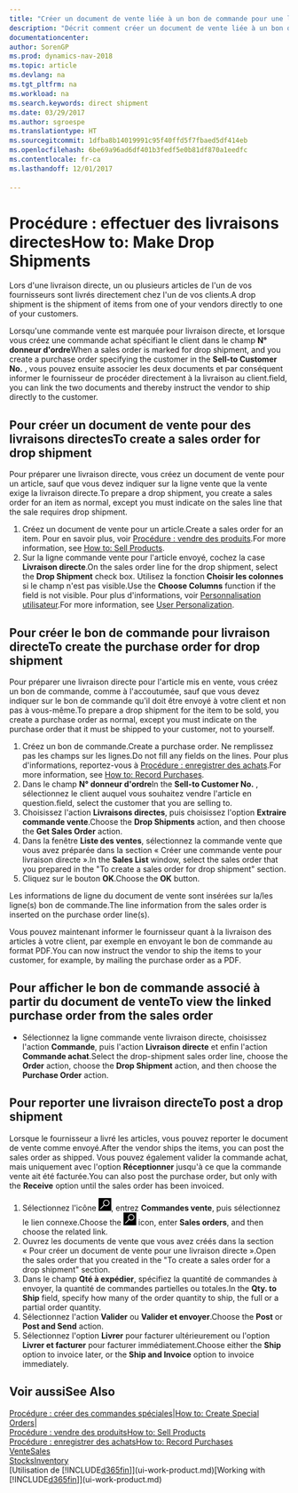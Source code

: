 ```yaml
---
title: "Créer un document de vente liée à un bon de commande pour une livraison directe"
description: "Décrit comment créer un document de vente liée à un bon de commande pour permettre la livraison directe du fournisseur au client."
documentationcenter: 
author: SorenGP
ms.prod: dynamics-nav-2018
ms.topic: article
ms.devlang: na
ms.tgt_pltfrm: na
ms.workload: na
ms.search.keywords: direct shipment
ms.date: 03/29/2017
ms.author: sgroespe
ms.translationtype: HT
ms.sourcegitcommit: 1dfba8b14019991c95f40ffd5f7fbaed5df414eb
ms.openlocfilehash: 6be69a96ad6df401b3fedf5e0b81df870a1eedfc
ms.contentlocale: fr-ca
ms.lasthandoff: 12/01/2017

---
```

# <a name="how-to-make-drop-shipments"></a><span data-ttu-id="239ea-103">Procédure : effectuer des livraisons directes</span><span class="sxs-lookup"><span data-stu-id="239ea-103">How to: Make Drop Shipments</span></span>
<span data-ttu-id="239ea-104">Lors d'une livraison directe, un ou plusieurs articles de l'un de vos fournisseurs sont livrés directement chez l'un de vos clients.</span><span class="sxs-lookup"><span data-stu-id="239ea-104">A drop shipment is the shipment of items from one of your vendors directly to one of your customers.</span></span>

<span data-ttu-id="239ea-105">Lorsqu'une commande vente est marquée pour livraison directe, et lorsque vous créez une commande achat spécifiant le client dans le champ **N° donneur d'ordre**</span><span class="sxs-lookup"><span data-stu-id="239ea-105">When a sales order is marked for drop shipment, and you create a purchase order specifying the customer in the **Sell-to Customer No.**</span></span> <span data-ttu-id="239ea-106">, vous pouvez ensuite associer les deux documents et par conséquent informer le fournisseur de procéder directement à la livraison au client.</span><span class="sxs-lookup"><span data-stu-id="239ea-106">field, you can link the two documents and thereby instruct the vendor to ship directly to the customer.</span></span>

## <a name="to-create-a-sales-order-for-drop-shipment"></a><span data-ttu-id="239ea-107">Pour créer un document de vente pour des livraisons directes</span><span class="sxs-lookup"><span data-stu-id="239ea-107">To create a sales order for drop shipment</span></span>
<span data-ttu-id="239ea-108">Pour préparer une livraison directe, vous créez un document de vente pour un article, sauf que vous devez indiquer sur la ligne vente que la vente exige la livraison directe.</span><span class="sxs-lookup"><span data-stu-id="239ea-108">To prepare a drop shipment, you create a sales order for an item as normal, except you must indicate on the sales line that the sale requires drop shipment.</span></span>

1. <span data-ttu-id="239ea-109">Créez un document de vente pour un article.</span><span class="sxs-lookup"><span data-stu-id="239ea-109">Create a sales order for an item.</span></span> <span data-ttu-id="239ea-110">Pour en savoir plus, voir [Procédure : vendre des produits](sales-how-sell-products.md).</span><span class="sxs-lookup"><span data-stu-id="239ea-110">For more information, see [How to: Sell Products](sales-how-sell-products.md).</span></span>
2. <span data-ttu-id="239ea-111">Sur la ligne commande vente pour l'article envoyé, cochez la case **Livraison directe**.</span><span class="sxs-lookup"><span data-stu-id="239ea-111">On the sales order line for the drop shipment, select the **Drop Shipment** check box.</span></span> <span data-ttu-id="239ea-112">Utilisez la fonction **Choisir les colonnes** si le champ n'est pas visible.</span><span class="sxs-lookup"><span data-stu-id="239ea-112">Use the **Choose Columns** function if the field is not visible.</span></span> <span data-ttu-id="239ea-113">Pour plus d'informations, voir [Personnalisation utilisateur](ui-user-personalization.md).</span><span class="sxs-lookup"><span data-stu-id="239ea-113">For more information, see [User Personalization](ui-user-personalization.md).</span></span>

## <a name="to-create-the-purchase-order-for-drop-shipment"></a><span data-ttu-id="239ea-114">Pour créer le bon de commande pour livraison directe</span><span class="sxs-lookup"><span data-stu-id="239ea-114">To create the purchase order for drop shipment</span></span>
<span data-ttu-id="239ea-115">Pour préparer une livraison directe pour l'article mis en vente, vous créez un bon de commande, comme à l'accoutumée, sauf que vous devez indiquer sur le bon de commande qu'il doit être envoyé à votre client et non pas à vous-même.</span><span class="sxs-lookup"><span data-stu-id="239ea-115">To prepare a drop shipment for the item to be sold, you create a purchase order as normal, except you must indicate on the purchase order that it must be shipped to your customer, not to yourself.</span></span>

1. <span data-ttu-id="239ea-116">Créez un bon de commande.</span><span class="sxs-lookup"><span data-stu-id="239ea-116">Create a purchase order.</span></span> <span data-ttu-id="239ea-117">Ne remplissez pas les champs sur les lignes.</span><span class="sxs-lookup"><span data-stu-id="239ea-117">Do not fill any fields on the lines.</span></span> <span data-ttu-id="239ea-118">Pour plus d'informations, reportez-vous à [Procédure : enregistrer des achats](purchasing-how-record-purchases.md).</span><span class="sxs-lookup"><span data-stu-id="239ea-118">For more information, see [How to: Record Purchases](purchasing-how-record-purchases.md).</span></span>
2. <span data-ttu-id="239ea-119">Dans le champ **N° donneur d'ordre**</span><span class="sxs-lookup"><span data-stu-id="239ea-119">In the **Sell-to Customer No.**</span></span> <span data-ttu-id="239ea-120">, sélectionnez le client auquel vous souhaitez vendre l'article en question.</span><span class="sxs-lookup"><span data-stu-id="239ea-120">field, select the customer that you are selling to.</span></span>
3. <span data-ttu-id="239ea-121">Choisissez l'action **Livraisons directes**, puis choisissez l'option **Extraire commande vente**.</span><span class="sxs-lookup"><span data-stu-id="239ea-121">Choose the **Drop Shipments** action, and then choose the **Get Sales Order** action.</span></span>
4. <span data-ttu-id="239ea-122">Dans la fenêtre **Liste des ventes**, sélectionnez la commande vente que vous avez préparée dans la section « Créer une commande vente pour livraison directe ».</span><span class="sxs-lookup"><span data-stu-id="239ea-122">In the **Sales List** window, select the sales order that you prepared in the "To create a sales order for drop shipment" section.</span></span>
5. <span data-ttu-id="239ea-123">Cliquez sur le bouton **OK**.</span><span class="sxs-lookup"><span data-stu-id="239ea-123">Choose the **OK** button.</span></span>

<span data-ttu-id="239ea-124">Les informations de ligne du document de vente sont insérées sur la/les ligne(s) bon de commande.</span><span class="sxs-lookup"><span data-stu-id="239ea-124">The line information from the sales order is inserted on the purchase order line(s).</span></span>

<span data-ttu-id="239ea-125">Vous pouvez maintenant informer le fournisseur quant à la livraison des articles à votre client, par exemple en envoyant le bon de commande au format PDF.</span><span class="sxs-lookup"><span data-stu-id="239ea-125">You can now instruct the vendor to ship the items to your customer, for example, by mailing the purchase order as a PDF.</span></span>     

## <a name="to-view-the-linked-purchase-order-from-the-sales-order"></a><span data-ttu-id="239ea-126">Pour afficher le bon de commande associé à partir du document de vente</span><span class="sxs-lookup"><span data-stu-id="239ea-126">To view the linked purchase order from the sales order</span></span>
* <span data-ttu-id="239ea-127">Sélectionnez la ligne commande vente livraison directe, choisissez l'action **Commande**, puis l'action **Livraison directe** et enfin l'action **Commande achat**.</span><span class="sxs-lookup"><span data-stu-id="239ea-127">Select the drop-shipment sales order line, choose the **Order** action, choose the **Drop Shipment** action, and then choose the **Purchase Order** action.</span></span>

## <a name="to-post-a-drop-shipment"></a><span data-ttu-id="239ea-128">Pour reporter une livraison directe</span><span class="sxs-lookup"><span data-stu-id="239ea-128">To post a drop shipment</span></span>
<span data-ttu-id="239ea-129">Lorsque le fournisseur a livré les articles, vous pouvez reporter le document de vente comme envoyé.</span><span class="sxs-lookup"><span data-stu-id="239ea-129">After the vendor ships the items, you can post the sales order as shipped.</span></span> <span data-ttu-id="239ea-130">Vous pouvez également valider la commande achat, mais uniquement avec l'option **Réceptionner** jusqu'à ce que la commande vente ait été facturée.</span><span class="sxs-lookup"><span data-stu-id="239ea-130">You can also post the purchase order, but only with the **Receive** option until the sales order has been invoiced.</span></span>

1. <span data-ttu-id="239ea-131">Sélectionnez l'icône ![Page ou état pour la recherche](media/ui-search/search_small.png "Page ou état pour la recherche"), entrez **Commandes vente**, puis sélectionnez le lien connexe.</span><span class="sxs-lookup"><span data-stu-id="239ea-131">Choose the ![Search for Page or Report](media/ui-search/search_small.png "Search for Page or Report icon") icon, enter **Sales orders**, and then choose the related link.</span></span>
2. <span data-ttu-id="239ea-132">Ouvrez les documents de vente que vous avez créés dans la section « Pour créer un document de vente pour une livraison directe ».</span><span class="sxs-lookup"><span data-stu-id="239ea-132">Open the sales order that you created in the "To create a sales order for a drop shipment" section.</span></span>
3. <span data-ttu-id="239ea-133">Dans le champ **Qté à expédier**, spécifiez la quantité de commandes à envoyer, la quantité de commandes partielles ou totales.</span><span class="sxs-lookup"><span data-stu-id="239ea-133">In the **Qty. to Ship** field, specify how many of the order quantity to ship, the full or a partial order quantity.</span></span>
4. <span data-ttu-id="239ea-134">Sélectionnez l'action **Valider** ou **Valider et envoyer**.</span><span class="sxs-lookup"><span data-stu-id="239ea-134">Choose the **Post** or **Post and Send** action.</span></span>
5. <span data-ttu-id="239ea-135">Sélectionnez l'option **Livrer** pour facturer ultérieurement ou l'option **Livrer et facturer** pour facturer immédiatement.</span><span class="sxs-lookup"><span data-stu-id="239ea-135">Choose either the **Ship** option to invoice later, or the **Ship and Invoice** option to invoice immediately.</span></span>

## <a name="see-also"></a><span data-ttu-id="239ea-136">Voir aussi</span><span class="sxs-lookup"><span data-stu-id="239ea-136">See Also</span></span>
<span data-ttu-id="239ea-137">[Procédure : créer des commandes spéciales](sales-how-to-create-special-orders.md)|</span><span class="sxs-lookup"><span data-stu-id="239ea-137">[How to: Create Special Orders](sales-how-to-create-special-orders.md)|</span></span>  
[<span data-ttu-id="239ea-138">Procédure : vendre des produits</span><span class="sxs-lookup"><span data-stu-id="239ea-138">How to: Sell Products</span></span>](sales-how-sell-products.md)  
[<span data-ttu-id="239ea-139">Procédure : enregistrer des achats</span><span class="sxs-lookup"><span data-stu-id="239ea-139">How to: Record Purchases</span></span>](purchasing-how-record-purchases.md)  
[<span data-ttu-id="239ea-140">Vente</span><span class="sxs-lookup"><span data-stu-id="239ea-140">Sales</span></span>](sales-manage-sales.md)  
[<span data-ttu-id="239ea-141">Stocks</span><span class="sxs-lookup"><span data-stu-id="239ea-141">Inventory</span></span>](inventory-manage-inventory.md)  
<span data-ttu-id="239ea-142">[Utilisation de [!INCLUDE[d365fin](includes/d365fin_md.md)]](ui-work-product.md)</span><span class="sxs-lookup"><span data-stu-id="239ea-142">[Working with [!INCLUDE[d365fin](includes/d365fin_md.md)]](ui-work-product.md)</span></span>


